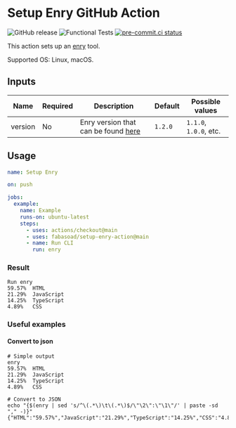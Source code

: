 # Setup Enry GitHub Action

![GitHub release](https://img.shields.io/github/v/release/fabasoad/setup-enry-action?include_prereleases)
![Functional Tests](https://github.com/fabasoad/setup-enry-action/workflows/Functional%20Tests/badge.svg)
[![pre-commit.ci status](https://results.pre-commit.ci/badge/github/fabasoad/setup-enry-action/main.svg)](https://results.pre-commit.ci/latest/github/fabasoad/setup-enry-action/main)

This action sets up an [enry](https://github.com/go-enry/enry) tool.

Supported OS: Linux, macOS.

## Inputs

| Name    | Required | Description                                                                     | Default | Possible values        |
|---------|----------|---------------------------------------------------------------------------------|---------|------------------------|
| version | No       | Enry version that can be found [here](https://github.com/go-enry/enry/releases) | `1.2.0` | `1.1.0`, `1.0.0`, etc. |

## Usage

```yaml
name: Setup Enry

on: push

jobs:
  example:
    name: Example
    runs-on: ubuntu-latest
    steps:
      - uses: actions/checkout@main
      - uses: fabasoad/setup-enry-action@main
      - name: Run CLI
        run: enry
```

### Result

```shell
Run enry
59.57%  HTML
21.29%  JavaScript
14.25%  TypeScript
4.89%   CSS
```

### Useful examples

#### Convert to json

```shell
# Simple output
enry
59.57%  HTML
21.29%  JavaScript
14.25%  TypeScript
4.89%   CSS

# Convert to JSON
echo "{$(enry | sed 's/^\(.*\)\t\(.*\)$/\"\2\":\"\1\"/' | paste -sd "," -)}"
{"HTML":"59.57%","JavaScript":"21.29%","TypeScript":"14.25%","CSS":"4.89%"}
```
